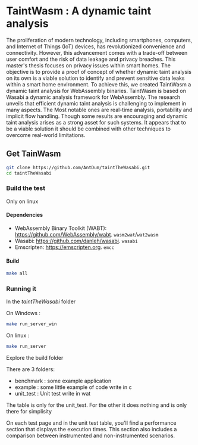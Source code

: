 # TaintWasm : A dynamic taint analysis

The proliferation of modern technology, including smartphones, computers, and Internet of Things (IoT) devices, has revolutionized convenience and connectivity. However, this advancement comes with a trade-off between user comfort and the risk of data leakage and privacy breaches. This master's thesis focuses on privacy issues within smart homes. The objective is to provide a proof of concept of whether dynamic taint analysis on its own is a viable solution to identify and prevent sensitive data leaks within a smart home environment. To achieve this, we created TaintWasm a dynamic taint analysis for WebAssembly binaries. TaintWasm is based on Wasabi a dynamic analysis framework for WebAssembly. The research unveils that efficient dynamic taint analysis is challenging to implement in many aspects. The Most notable ones are real-time analysis, portability and implicit flow handling. Though some results are encouraging and dynamic taint analysis arises as a strong asset for such systems. It appears that to be a viable solution it should be combined with other techniques to overcome real-world limitations.

## Get TainWasm

```bash
git clone https://github.com/AntDum/taintTheWasabi.git
cd taintTheWasabi
```

### Build the test

Only on linux

#### Dependencies

- WebAssembly Binary Toolkit (WABT): <https://github.com/WebAssembly/wabt>. `wasm2wat`/`wat2wasm`
- Wasabi: <https://github.com/danleh/wasabi>. `wasabi`
- Emscripten: <https://emscripten.org>. `emcc`

#### Build

```bash
make all
```

### Running it

In the *taintTheWasabi* folder

On Windows :

```bash
make run_server_win
```

On linux :

```bash
make run_server
```

Explore the build folder

There are 3 folders:

- benchmark : some example application
- example : some little example of code write in c
- unit_test : Unit test write in wat

The table is only for the unit_test.
For the other it does nothing and is only there for simplisity

On each test page and in the unit test table, you'll find a performance section that displays the execution times. This section also includes a comparison between instrumented and non-instrumented scenarios.


